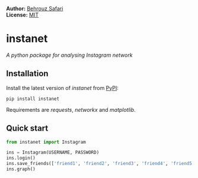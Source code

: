 **Author:** [Behrouz Safari](https://behrouzz.github.io/)<br/>
**License:** [MIT](https://opensource.org/licenses/MIT)<br/>

# instanet
*A python package for analysing Instagram network*


## Installation

Install the latest version of *instanet* from [PyPI](https://pypi.org/project/instanet/):

    pip install instanet

Requirements are *requests*, *networkx* and *matplotlib*.


## Quick start

```python
from instanet import Instagram

ins = Instagram(USERNAME, PASSWORD)
ins.login()
ins.save_friends(['friend1', 'friend2', 'friend3', 'friend4', 'friend5'])
ins.graph()
```